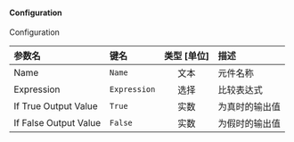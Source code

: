<!--
DO NOT EDIT THIS FILE DIRECTLY.
This file is generated by tools/comp-docs.js.
All changes will be overwritten by regeneration.
-->

<slot class="model-parameters">

#### Configuration

Configuration

| 参数名 | 键名 | 类型 [单位] | 描述 |
|:------ |:---- |:-----------:|:---- |
| Name | `Name` | 文本 | 元件名称 |
| Expression | `Expression` | 选择 | 比较表达式 |
| If True Output Value | `True` | 实数 | 为真时的输出值 |
| If False Output Value | `False` | 实数 | 为假时的输出值 |


</slot>
